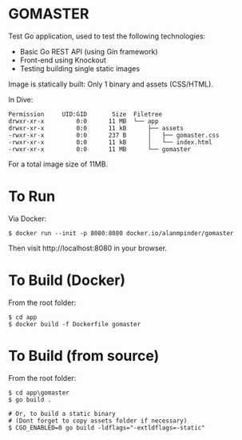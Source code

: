 # GOMASTER

Test Go application, used to test the following technologies:

- Basic Go REST API (using Gin framework)
- Front-end using Knockout
- Testing building single static images


Image is statically built: Only 1 binary and assets (CSS/HTML).

In Dive:

```
Permission     UID:GID       Size  Filetree
drwxr-xr-x         0:0      11 MB  └── app
drwxr-xr-x         0:0      11 kB      ├── assets
-rwxr-xr-x         0:0      237 B      │   ├── gomaster.css
-rwxr-xr-x         0:0      11 kB      │   └── index.html
-rwxr-xr-x         0:0      11 MB      └── gomaster
```

For a total image size of 11MB.

# To Run

Via Docker:

```
$ docker run --init -p 8080:8080 docker.io/alanmpinder/gomaster
```

Then visit http://localhost:8080 in your browser.


# To Build (Docker)

From the root folder:

```
$ cd app
$ docker build -f Dockerfile gomaster
```

# To Build (from source)

From the root folder:

```
$ cd app\gomaster
$ go build .

# Or, to build a static binary
# (Dont forget to copy assets folder if necessary)
$ CGO_ENABLED=0 go build -ldflags="-extldflags=-static"
```

